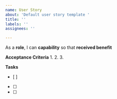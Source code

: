 ```yaml
---
name: User Story
about: 'Default user story template '
title: ''
labels: ''
assignees: ''

---
```


As a **role**, I can **capability** so that **received benefit**

**Acceptance Criteria**
1. 
2. 
3.  

**Tasks**
- [ ]
- [ ]
- [ ]
